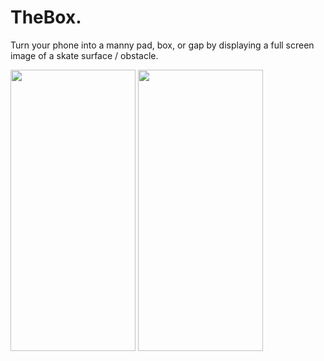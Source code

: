 # TheBox.

Turn your phone into a manny pad, box, or gap by displaying a full screen image of a skate surface / obstacle.

<p>
  <img src="https://github.com/user-attachments/assets/afeaf06b-74e7-4ad1-9462-9322ef8b0c2c" width="200" height="450" />
  <img src="https://github.com/user-attachments/assets/d983eab1-0901-4be0-b7ed-21b0ae7a57a2" width="200" height="450" />
</p>

